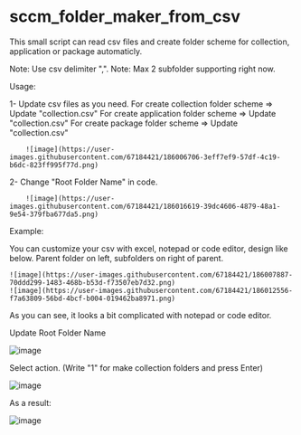# sccm_folder_maker_from_csv

This small script can read csv files and create folder scheme for collection, application or package automaticly.

Note: Use csv delimiter ",".
Note: Max 2 subfolder supporting right now.

Usage: 

1- Update csv files as you need.
        For create collection folder scheme => Update "collection.csv"
        For create application folder scheme => Update "collection.csv"
        For create package folder scheme => Update "collection.csv"
        
        ![image](https://user-images.githubusercontent.com/67184421/186006706-3eff7ef9-57df-4c19-b6dc-823ff995f77d.png)


2- Change "Root Folder Name" in code.
    
        ![image](https://user-images.githubusercontent.com/67184421/186016619-39dc4606-4879-48a1-9e54-379fba677da5.png)

        
Example: 

  You can customize your csv with excel, notepad or code editor, design like below. Parent folder on left, subfolders on right of parent.
  
    ![image](https://user-images.githubusercontent.com/67184421/186007887-70ddd299-1483-468b-b53d-f73507eb7d32.png)
    ![image](https://user-images.githubusercontent.com/67184421/186012556-f7a63809-56bd-4bcf-b004-019462ba8971.png)

  As you can see, it looks a bit complicated with notepad or code editor.
  
  Update Root Folder Name
  
  ![image](https://user-images.githubusercontent.com/67184421/186008590-cc76197c-ed2d-4417-913f-1d862f98868f.png)

  Select action. (Write "1" for make collection folders and press Enter)
  
  ![image](https://user-images.githubusercontent.com/67184421/186009284-35f6f4fb-f0f6-403e-aefc-46eb093bca15.png)
  
  As a result:
  
  ![image](https://user-images.githubusercontent.com/67184421/186015419-20f765d5-fa91-47df-95a0-e318f3c300d3.png)


